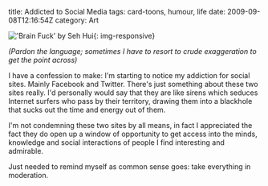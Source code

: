 title: Addicted to Social Media
tags: card-toons, humour, life
date: 2009-09-08T12:16:54Z
category: Art

!['Brain Fuck' by Seh Hui]({static}/images/2009/09/BrainFuck-small.jpg){: img-responsive}

*(Pardon the language; sometimes I have to resort to crude exaggeration to get the point across)*

I have a confession to make: I'm starting to notice my addiction for social sites. Mainly Facebook and Twitter. There's just something about these two sites really. I'd personally would say that they are like sirens which seduces Internet surfers who pass by their territory, drawing them into a blackhole that sucks out the time and energy out of them.

I'm not condemning these two sites by all means, in fact I appreciated the fact they do open up a window of opportunity to get access into the minds, knowledge and social interactions of people I find interesting and admirable.

Just needed to remind myself as common sense goes: take everything in moderation.

